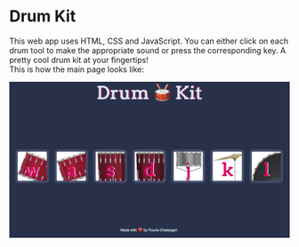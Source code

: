# Drum Kit
This web app uses HTML, CSS and JavaScript. You can either click on each drum tool to make the appropriate sound or press the corresponding key. A pretty cool drum kit at your fingertips! 
<br> 
This is how the main page looks like: 
<tr>
<img class="center" style="width=90%"  src="images/Demo.PNG"
</tr>

 
